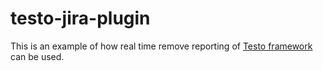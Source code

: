 # testo-jira-plugin

This is an example of how real time remove reporting of [Testo framework](https://github.com/log0div0/testo) can be used.
